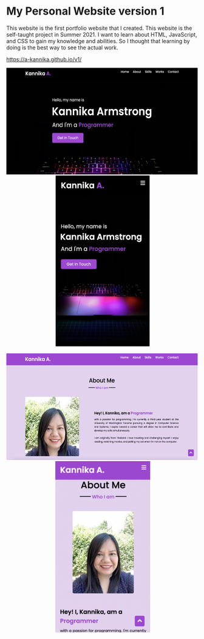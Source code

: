 # My Personal Website version 1
This website is the first portfolio website that I created. 
This website is the self-taught project in Summer 2021. I want to learn about HTML, JavaScript, and CSS to gain my knowledge and abilities. 
So I thought that learning by doing is the best way to see the actual work.

https://a-kannika.github.io/v1/
<p align="center">
<img src="https://github.com/A-Kannika/v1/blob/main/images/cover/Screen%20Shot%202021-08-09%20at%205.44.01%20PM.png?raw=true" width="550" height="280"/>&nbsp;&nbsp;
<img src="https://github.com/A-Kannika/v1/blob/main/images/cover/Screen%20Shot%202021-08-09%20at%205.43.24%20PM.png?raw=true" width="250" height="450"/>&nbsp;&nbsp;
</p>

<p align="center">
<img src="https://github.com/A-Kannika/v1/blob/main/images/cover/Screen%20Shot%202021-08-09%20at%205.44.21%20PM.png?raw=true" width="550" height="280"/>&nbsp;&nbsp;
<img src="https://github.com/A-Kannika/v1/blob/main/images/cover/Screen%20Shot%202021-08-09%20at%205.44.43%20PM.png?raw=true" width="250" height="450"/>&nbsp;&nbsp;
</p>
